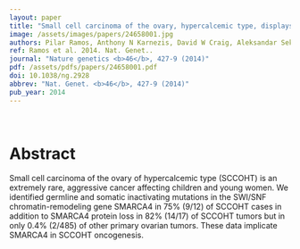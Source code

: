 ```yaml
---
layout: paper
title: "Small cell carcinoma of the ovary, hypercalcemic type, displays frequent inactivating germline and somatic mutations in SMARCA4."
image: /assets/images/papers/24658001.jpg
authors: Pilar Ramos, Anthony N Karnezis, David W Craig, Aleksandar Sekulic, Megan L Russell, William P D Hendricks, Jason J Corneveaux, Michael T Barrett, Karey Shumansky, Yidong Yang, Sohrab P Shah, Leah M Prentice, Marco A Marra, Jeffrey Kiefer, Victoria L Zismann, Troy A McEachron, Bodour Salhia, Jaime Prat, Emanuela D'Angelo, Blaise A Clarke, Joseph G Pressey, John H Farley, Stephen P Anthony, Richard B S Roden, Heather E Cunliffe, David G Huntsman, Jeffrey M Trent
ref: Ramos et al. 2014. Nat. Genet..
journal: "Nature genetics <b>46</b>, 427-9 (2014)"
pdf: /assets/pdfs/papers/24658001.pdf
doi: 10.1038/ng.2928
abbrev: "Nat. Genet. <b>46</b>, 427-9 (2014)"
pub_year: 2014
---
```


<br />
<div data-badge-popover="right" data-badge-type="donut" data-pmid="24658001" data-hide-no-mentions="true" class="altmetric-embed"></div>

# Abstract

Small cell carcinoma of the ovary of hypercalcemic type (SCCOHT) is an extremely rare, aggressive cancer affecting children and young women. We identified germline and somatic inactivating mutations in the SWI/SNF chromatin-remodeling gene SMARCA4 in 75% (9/12) of SCCOHT cases in addition to SMARCA4 protein loss in 82% (14/17) of SCCOHT tumors but in only 0.4% (2/485) of other primary ovarian tumors. These data implicate SMARCA4 in SCCOHT oncogenesis.

